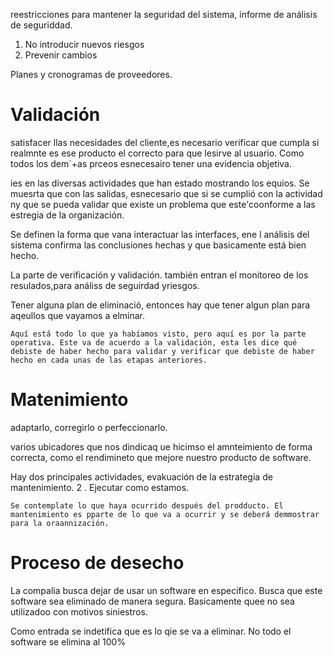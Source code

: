 
reestricciones para mantener la seguridad del sistema, informe de análisis de seguriddad.


1. No introducir nuevos riesgos
2. Prevenir cambios

Planes y cronogramas de proveedores.

# Validación

satisfacer llas necesidades del cliente,es necesario verificar que cumpla si realmnte es ese producto el correcto para que lesirve al usuario. Como todos los dem´+as prceos esnecesairo tener una evidencia objetiva.

ies en las diversas actividades que han estado mostrando los equios.
Se muesrta que con las salidas, esnecesario que si se cumplió con la actividad ny que se pueda validar que existe un problema que este'coonforme a las estregia de la organización.

Se definen la forma que vana interactuar las interfaces, ene l análisis del sistema confirma las conclusiones hechas y que basicamente está bien hecho.

La parte de verificación  y validación. 
también entran el monitoreo de los resulados,para análiss de seguirdad yriesgos.

Tener alguna plan de eliminació, entonces hay que tener algun plan para aqeullos que vayamos a elminar.

	Aquí está todo lo que ya habíamos visto, pero aquí es por la parte operativa. Este va de acuerdo a la validación, esta les dice qué debiste de haber hecho para validar y verificar que debiste de haber hecho en cada unas de las etapas anteriores.

# Matenimiento 
adaptarlo, corregirlo o perfeccionarlo.

varios ubicadores que nos dindicaq ue hicimso el amnteimiento de forma correcta, como el rendimineto que mejore nuestro producto de software.

Hay dos principales actividades, evakuación de la estrategia de mantenimiento.
2 . Ejecutar como estamos.

	Se contemplate lo que haya ocurrido después del prodducto. El mantenimiento es pparte de lo que va a ocurrir y se deberá demmostrar para la oraannización.


# Proceso de desecho

La compalia busca dejar de usar un software en especifico.  Busca que este software sea eliminado de manera segura. Basicamente quee no sea utilizadoo con motivos siniestros.

Como entrada se indetifica que es lo qie se va a eliminar. No todo el software se elimina al 100%  

